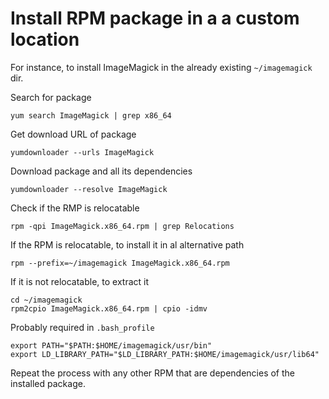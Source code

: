# Install RPM package in a a custom location

For instance, to install ImageMagick in the already existing `~/imagemagick` dir.

Search for package

	yum search ImageMagick | grep x86_64

Get download URL of package

	yumdownloader --urls ImageMagick

Download package and all its dependencies

	yumdownloader --resolve ImageMagick

Check if the RMP is relocatable

	rpm -qpi ImageMagick.x86_64.rpm | grep Relocations

If the RPM is relocatable, to install it in al alternative path

	rpm --prefix=~/imagemagick ImageMagick.x86_64.rpm

If it is not relocatable, to extract it

	cd ~/imagemagick
	rpm2cpio ImageMagick.x86_64.rpm | cpio -idmv

Probably required in `.bash_profile`

	export PATH="$PATH:$HOME/imagemagick/usr/bin"
	export LD_LIBRARY_PATH="$LD_LIBRARY_PATH:$HOME/imagemagick/usr/lib64"

Repeat the process with any other RPM that are dependencies of the installed package.
